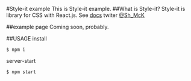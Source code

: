 #Style-it example
This is Style-it example.
##What is Style-it?
Style-it is library for CSS with React.js.
See [docs](https://github.com/buildbreakdo/style-it)
twiter
[@Sh_McK](https://twitter.com/Sh_McK)

##example page
Coming soon, probably.

##USAGE
install
```
$ npm i
```
server-start
```
$ npm start
```
